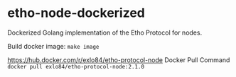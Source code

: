 # etho-node-dockerized
Dockerized Golang implementation of the Etho Protocol for nodes.  

Build docker image:
```make image```


https://hub.docker.com/r/exlo84/etho-protocol-node
Docker Pull Command
```docker pull exlo84/etho-protocol-node:2.1.0``` 